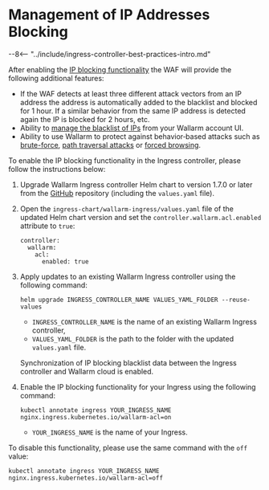# Management of IP Addresses Blocking

--8<-- "../include/ingress-controller-best-practices-intro.md"

After enabling the [IP blocking functionality](../../../configure-ip-blocking-en.md) the WAF will provide the following additional features:

* If the WAF detects at least three different attack vectors from an IP address the address is automatically added to the blacklist and blocked for 1 hour. If a similar behavior from the same IP address is detected again the IP is blocked for 2 hours, etc.
* Ability to [manage the blacklist of IPs](../../../../user-guides/blacklist.md) from your Wallarm account UI.
* Ability to use Wallarm to protect against behavior‑based attacks such as [brute-force](../../../../attacks-vulns-list.md#bruteforce-attack), [path traversal attacks](../../../../attacks-vulns-list.md#path-traversal) or [forced browsing](../../../../attacks-vulns-list.md#forced-browsing).

To enable the IP blocking functionality in the Ingress controller, please follow the instructions below:
1. Upgrade Wallarm Ingress controller Helm chart to version 1.7.0 or later from the [GitHub](https://github.com/wallarm/ingress-chart) repository (including the `values.yaml` file).
2. Open the `ingress-chart/wallarm-ingress/values.yaml` file of the updated Helm chart version and set the `controller.wallarm.acl.enabled` attribute to `true`:
    ```
    controller:
      wallarm:
        acl:
          enabled: true
    ```
3. Apply updates to an existing Wallarm Ingress controller using the following command:
    ```
    helm upgrade INGRESS_CONTROLLER_NAME VALUES_YAML_FOLDER --reuse-values
    ```
    * `INGRESS_CONTROLLER_NAME` is the name of an existing Wallarm Ingress controller,
    * `VALUES_YAML_FOLDER` is the path to the folder with the updated `values.yaml` file.

    Synchronization of IP blocking blacklist data between the Ingress controller and Wallarm cloud is enabled.
4. Enable the IP blocking functionality for your Ingress using the following command:
    ```
    kubectl annotate ingress YOUR_INGRESS_NAME nginx.ingress.kubernetes.io/wallarm-acl=on
    ```
    * `YOUR_INGRESS_NAME` is the name of your Ingress.

To disable this functionality, please use the same command with the `off` value:
```
kubectl annotate ingress YOUR_INGRESS_NAME nginx.ingress.kubernetes.io/wallarm-acl=off
```

